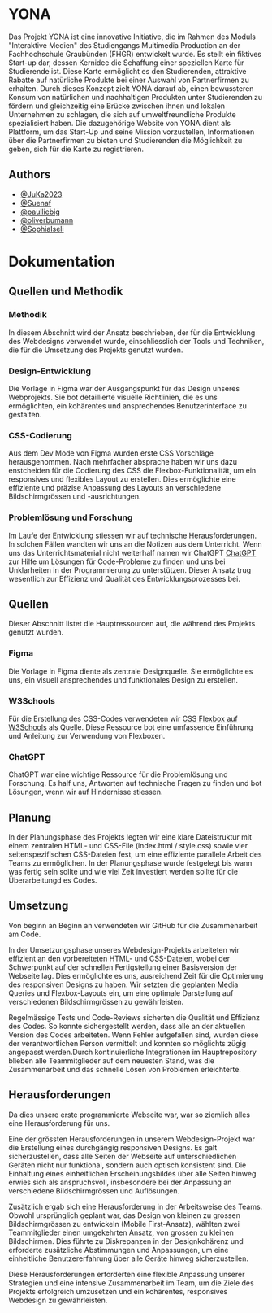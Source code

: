 # YONA
Das Projekt YONA ist eine innovative Initiative, die im Rahmen des Moduls "Interaktive Medien" des Studiengangs Multimedia Production an der Fachhochschule Graubünden (FHGR) entwickelt wurde. Es stellt ein fiktives Start-up dar, dessen Kernidee die Schaffung einer speziellen Karte für Studierende ist. Diese Karte ermöglicht es den Studierenden, attraktive Rabatte auf natürliche Produkte bei einer Auswahl von Partnerfirmen zu erhalten. Durch dieses Konzept zielt YONA darauf ab, einen bewussteren Konsum von natürlichen und nachhaltigen Produkten unter Studierenden zu fördern und gleichzeitig eine Brücke zwischen ihnen und lokalen Unternehmen zu schlagen, die sich auf umweltfreundliche Produkte spezialisiert haben. Die dazugehörige Website von YONA dient als Plattform, um das Start-Up und seine Mission vorzustellen, Informationen über die Partnerfirmen zu bieten und Studierenden die Möglichkeit zu geben, sich für die Karte zu registrieren.

## Authors

- [@JuKa2023](https://github.com/JuKa2023)
- [@Suenaf](https://github.com/Suenaf)
- [@paulliebig](https://github.com/paulliebig)
- [@oliverbumann](https://github.com/oliverbumann)
- [@SophiaIseli](https://github.com/SophiaIseli)

# Dokumentation
## Quellen und Methodik

### Methodik
In diesem Abschnitt wird der Ansatz beschrieben, der für die Entwicklung des Webdesigns verwendet wurde, einschliesslich der Tools und Techniken, die für die Umsetzung des Projekts genutzt wurden.

### Design-Entwicklung
Die Vorlage in Figma war der Ausgangspunkt für das Design unseres Webprojekts. Sie bot detaillierte visuelle Richtlinien, die es uns ermöglichten, ein kohärentes und ansprechendes Benutzerinterface zu gestalten.

### CSS-Codierung
Aus dem Dev Mode von Figma wurden erste CSS Vorschläge herausgenommen. Nach mehrfacher absprache haben wir uns dazu enstcheiden für die Codierung des CSS die Flexbox-Funktionalität, um ein responsives und flexibles Layout zu erstellen. Dies ermöglichte eine effiziente und präzise Anpassung des Layouts an verschiedene Bildschirmgrössen und -ausrichtungen.

### Problemlösung und Forschung
Im Laufe der Entwicklung stiessen wir auf technische Herausforderungen. In solchen Fällen wandten wir uns an die Notizen aus dem Unterricht. Wenn uns das Unterrichtsmaterial nicht weiterhalf namen wir ChatGPT [ChatGPT](https://chat.openai.com/c/0c86d02e-cf73-4878-8671-4585188888fa) zur Hilfe um Lösungen für Code-Probleme zu finden und uns bei Unklarheiten in der Programmierung zu unterstützen. Dieser Ansatz trug wesentlich zur Effizienz und Qualität des Entwicklungsprozesses bei.

## Quellen
Dieser Abschnitt listet die Hauptressourcen auf, die während des Projekts genutzt wurden.

### Figma
Die Vorlage in Figma diente als zentrale Designquelle. Sie ermöglichte es uns, ein visuell ansprechendes und funktionales Design zu erstellen.

### W3Schools
Für die Erstellung des CSS-Codes verwendeten wir [CSS Flexbox auf W3Schools](https://www.w3schools.com/css/css3_flexbox.asp) als Quelle. Diese Ressource bot eine umfassende Einführung und Anleitung zur Verwendung von Flexboxen.

### ChatGPT
ChatGPT war eine wichtige Ressource für die Problemlösung und Forschung. Es half uns, Antworten auf technische Fragen zu finden und bot Lösungen, wenn wir auf Hindernisse stiessen.

## Planung
In der Planungsphase des Projekts legten wir eine klare Dateistruktur mit einem zentralen HTML- und CSS-File (index.html / style.css) sowie vier seitenspezifischen CSS-Dateien fest, um eine effiziente parallele Arbeit des Teams zu ermöglichen. In der Planungsphase wurde festgelegt bis wann was fertig sein sollte und wie viel Zeit investiert werden sollte für die Überarbeitungd es Codes.

## Umsetzung
Von beginn an Beginn an verwendeten wir GitHub für die Zusammenarbeit am Code.

In der Umsetzungsphase unseres Webdesign-Projekts arbeiteten wir effizient an den vorbereiteten HTML- und CSS-Dateien, wobei der Schwerpunkt auf der schnellen Fertigstellung einer Basisversion der Webseite lag. Dies ermöglichte es uns, ausreichend Zeit für die Optimierung des responsiven Designs zu haben. Wir setzten die geplanten Media Queries und Flexbox-Layouts ein, um eine optimale Darstellung auf verschiedenen Bildschirmgrössen zu gewährleisten.

Regelmässige Tests und Code-Reviews sicherten die Qualität und Effizienz des Codes. So konnte sichergestellt werden, dass alle an der aktuellen Version des Codes arbeiteten. Wenn Fehler aufgefallen sind, wurden diese der verantwortlichen Person vermittelt und konnten so möglichts zügig angepasst werden.Durch kontinuierliche Integrationen im Hauptrepository blieben alle Teammitglieder auf dem neuesten Stand, was die Zusammenarbeit und das schnelle Lösen von Problemen erleichterte.

## Herausforderungen
Da dies unsere erste programmierte Webseite war, war so ziemlich alles eine Herausforderung für uns.

Eine der grössten Herausforderungen in unserem Webdesign-Projekt war die Erstellung eines durchgängig responsiven Designs. Es galt sicherzustellen, dass alle Seiten der Webseite auf unterschiedlichen Geräten nicht nur funktional, sondern auch optisch konsistent sind. Die Einhaltung eines einheitlichen Erscheinungsbildes über alle Seiten hinweg erwies sich als anspruchsvoll, insbesondere bei der Anpassung an verschiedene Bildschirmgrössen und Auflösungen.

Zusätzlich ergab sich eine Herausforderung in der Arbeitsweise des Teams. Obwohl ursprünglich geplant war, das Design von kleinen zu grossen Bildschirmgrössen zu entwickeln (Mobile First-Ansatz), wählten zwei Teammitglieder einen umgekehrten Ansatz, von grossen zu kleinen Bildschirmen. Dies führte zu Diskrepanzen in der Designkohärenz und erforderte zusätzliche Abstimmungen und Anpassungen, um eine einheitliche Benutzererfahrung über alle Geräte hinweg sicherzustellen.

Diese Herausforderungen erforderten eine flexible Anpassung unserer Strategien und eine intensive Zusammenarbeit im Team, um die Ziele des Projekts erfolgreich umzusetzen und ein kohärentes, responsives Webdesign zu gewährleisten.